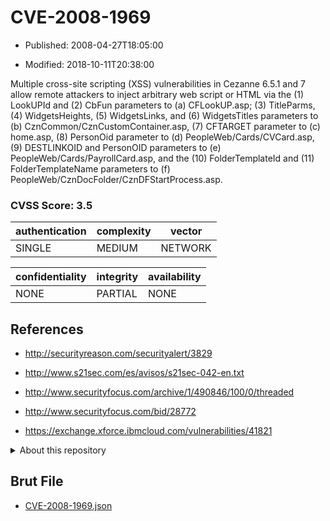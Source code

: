# CVE-2008-1969

- Published: 2008-04-27T18:05:00

- Modified: 2018-10-11T20:38:00

Multiple cross-site scripting (XSS) vulnerabilities in Cezanne 6.5.1 and 7 allow remote attackers to inject arbitrary web script or HTML via the (1) LookUPId and (2) CbFun parameters to (a) CFLookUP.asp; (3) TitleParms, (4) WidgetsHeights, (5) WidgetsLinks, and (6) WidgetsTitles parameters to (b) CznCommon/CznCustomContainer.asp, (7) CFTARGET parameter to (c) home.asp, (8) PersonOid parameter to (d) PeopleWeb/Cards/CVCard.asp, (9) DESTLINKOID and PersonOID parameters to (e) PeopleWeb/Cards/PayrollCard.asp, and the (10) FolderTemplateId and (11) FolderTemplateName parameters to (f) PeopleWeb/CznDocFolder/CznDFStartProcess.asp.

### CVSS Score: **3.5**

| authentication | complexity | vector |
| --- | --- | --- |
| SINGLE | MEDIUM | NETWORK |

| confidentiality | integrity | availability |
| --- | --- | --- |
| NONE | PARTIAL | NONE |

## References

* http://securityreason.com/securityalert/3829

* http://www.s21sec.com/es/avisos/s21sec-042-en.txt

* http://www.securityfocus.com/archive/1/490846/100/0/threaded

* http://www.securityfocus.com/bid/28772

* https://exchange.xforce.ibmcloud.com/vulnerabilities/41821

<details>
<summary>About this repository</summary> 

  This repository is part of the project [Live Hack CVE](https://github.com/Live-Hack-CVE). Main website can be found [www.live-hack.org](https://www.live-hack.org) 
  
  Made by [Sn0wAlice](https://github.com/Sn0wAlice) for the people that care about security and need to have a feed of the latest CVEs. Hope you enjoy it, don't forget to star the repo and follow me on [Twitter](https://twitter.com/Sn0wAlice) and [Github](https://github.com/Sn0wAlice). And that is my [personnal website](https://www.alice-snow.me/)

  - [Home Page](https://github.com/Live-Hack-CVE)
  - [Framework](https://github.com/Live-Hack-CVE/cve-framework)
  - [CVE database](https://github.com/Live-Hack-CVE/full_database)
  - [Changelog](https://github.com/Live-Hack-CVE/Changelog)
</details>

## Brut File

* [CVE-2008-1969.json](https://raw.githubusercontent.com/Live-Hack-CVE/full_database/main/cves/2008/CVE-2008-1969.json)

